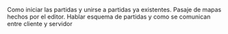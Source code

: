 Como iniciar las partidas y unirse a partidas ya existentes.
Pasaje de mapas hechos por el editor.
Hablar esquema de partidas y como se comunican entre cliente y servidor
